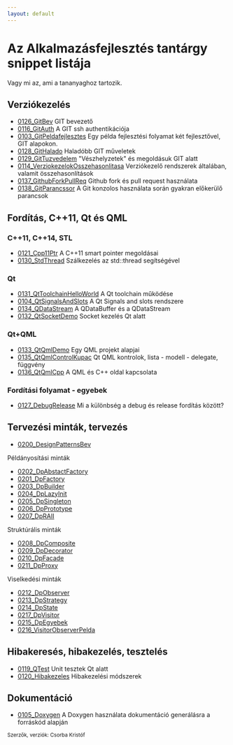 ```yaml
---
layout: default
---
```


# Az Alkalmazásfejlesztés tantárgy snippet listája
Vagy mi az, ami a tananyaghoz tartozik.

## Verziókezelés

  * [0126_GitBev](../0126_GitBev/0126_GitBev.html) GIT bevezető
  * [0116_GitAuth](../0116_GitAuth/0116_GitAuth.html) A GIT ssh authentikációja
  * [0103_GitPeldafejlesztes](../0103_GitPeldafejlesztes/0103_GitPeldafejlesztes.html) Egy példa fejlesztési folyamat két fejlesztővel, GIT alapokon.
  * [0128_GitHalado](../0128_GitHalado/0128_GitHalado.html) Haladóbb GIT műveletek
  * [0129_GitTuzvedelem](../0129_GitTuzvedelem/0129_GitTuzvedelem.html) "Vészhelyzetek" és megoldásuk GIT alatt
  * [0114_VerziokezelokOsszehasonlitasa](../0114_VerziokezelokOsszehasonlitasa/0114_VerziokezelokOsszehasonlitasa.html) Verziókezelő rendszerek általában, valamit összehasonlítások
  * [0137_GithubForkPullReq](../0137_GithubForkPullReq/0137_GithubForkPullReq.html) Github fork és pull request használata
  * [0138_GitParancssor](../0138_GitParancssor/0138_GitParancssor.html) A Git konzolos használata során gyakran előkerülő parancsok

## Fordítás, C++11, Qt és QML

### C++11, C++14, STL

  * [0121_Cpp11Ptr](../0121_Cpp11Ptr/0121_Cpp11Ptr.html) A C++11 smart pointer megoldásai
  * [0130_StdThread](../0130_StdThread/0130_StdThread.html) Szálkezelés az std::thread segítségével

### Qt

  * [0131_QtToolchainHelloWorld](../0131_QtToolchainHelloWorld/0131_QtToolchainHelloWorld.html) A Qt toolchain működése
  * [0104_QtSignalsAndSlots](../0104_QtSignalsAndSlots/0104_QtSignalsAndSlots.html) A Qt Signals and slots rendszere
  * [0134_QDataStream](../0134_QDataStream/0134_QDataStream.html) A QDataBuffer és a QDataStream
  * [0132_QtSocketDemo](../0132_QtSocketDemo/0132_QtSocketDemo.html) Socket kezelés Qt alatt

### Qt+QML

  * [0133_QtQmlDemo](../0133_QtQmlDemo/0133_QtQmlDemo.html) Egy QML projekt alapjai
  * [0135_QtQmlControlKupac](../0135_QtQmlControlKupac/0135_QtQmlControlKupac.html) Qt QML kontrolok, lista - modell - delegate, függvény
  * [0136_QtQmlCpp](../0136_QtQmlCpp/0136_QtQmlCpp.html) A QML és C++ oldal kapcsolata


### Fordítási folyamat - egyebek

* [0127_DebugRelease](../0127_DebugRelease/0127_DebugRelease.html) Mi a különbség a debug és release fordítás között?

## Tervezési minták, tervezés

  * [0200_DesignPatternsBev](../0200_DesignPatternsBev/0200_DesignPatternsBev.html)

Példányosítási minták

  * [0202_DpAbstactFactory](../0202_DpAbstactFactory/0202_DpAbstactFactory.html)
  * [0201_DpFactory](../0201_DpFactory/0201_DpFactory.html)
  * [0203_DpBuilder](../0203_DpBuilder/0203_DpBuilder.html)
  * [0204_DpLazyInit](../0204_DpLazyInit/0204_DpLazyInit.html)
  * [0205_DpSingleton](../0205_DpSingleton/0205_DpSingleton.html)
  * [0206_DpPrototype](../0206_DpPrototype/0206_DpPrototype.html)
  * [0207_DpRAII](../0207_DpRAII/0207_DpRAII.html)

Struktúrális minták

  * [0208_DpComposite](../0208_DpComposite/0208_DpComposite.html)
  * [0209_DpDecorator](../0209_DpDecorator/0209_DpDecorator.html)
  * [0210_DpFacade](../0210_DpFacade/0210_DpFacade.html)
  * [0211_DpProxy](../0211_DpProxy/0211_DpProxy.html)

Viselkedési minták

  * [0212_DpObserver](../0212_DpObserver/0212_DpObserver.html)
  * [0213_DpStrategy](../0213_DpStrategy/0213_DpStrategy.html)
  * [0214_DpState](../0214_DpState/0214_DpState.html)
  * [0217_DpVisitor](../0217_DpVisitor/0217_DpVisitor.html)
  * [0215_DpEgyebek](../0215_DpEgyebek/0215_DpEgyebek.html)
  * [0216_VisitorObserverPelda](../0216_VisitorObserverPelda/0216_VisitorObserverPelda.html)


## Hibakeresés, hibakezelés, tesztelés

  * [0119_QTest](../0119_QTest/0119_QTest.html) Unit tesztek Qt alatt
  * [0120_Hibakezeles](../0120_Hibakezeles/0120_Hibakezeles.html) Hibakezelési módszerek

## Dokumentáció

  * [0105_Doxygen](../0105_Doxygen/0105_Doxygen.html) A Doxygen használata dokumentáció generálásra a forráskód alapján

<small>Szerzők, verziók: Csorba Kristóf</small>
